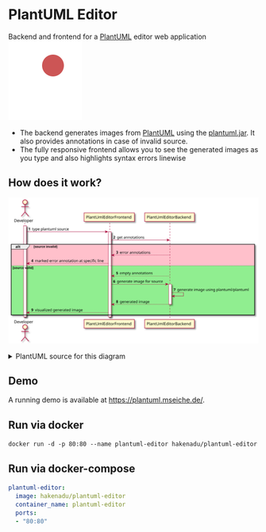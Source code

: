 # PlantUML Editor
Backend and frontend for a [PlantUML](https://plantuml.com/de/) editor web application 
![hakenadu/plantuml-editor logo](./plantuml-editor-frontend/src/favicon.svg)
* The backend generates images from [PlantUML](https://plantuml.com/de/) using the [plantuml.jar](https://github.com/plantuml/plantuml). It also provides annotations in case of invalid source.
* The fully responsive frontend allows you to see the generated images as you type and also highlights syntax errors linewise

## How does it work?
![Sequence Diagram for hakenadu/plantuml-editor](./misc/plantuml-editor.svg)
<details>
  <summary>PlantUML source for this diagram</summary>
  
  ```
  @startuml

  autonumber

  actor Developer
  participant PlantUmlEditorFrontend
  participant PlantUmlEditorBackend

  activate Developer
  Developer -> PlantUmlEditorFrontend: type plantuml source

  activate PlantUmlEditorFrontend
  PlantUmlEditorFrontend -> PlantUmlEditorBackend: get annotations

  alt #pink source invalid
      PlantUmlEditorBackend --> PlantUmlEditorFrontend: error annotations
      deactivate PlantUmlEditorBackend
      PlantUmlEditorFrontend --> Developer: marked error annotation at specific line
  else #lightgreen source valid
      PlantUmlEditorBackend --> PlantUmlEditorFrontend: empty annotations
      deactivate PlantUmlEditorBackend
      PlantUmlEditorFrontend -> PlantUmlEditorBackend: generate image for source
      activate PlantUmlEditorBackend
      PlantUmlEditorBackend -> PlantUmlEditorBackend: generate image using plantuml/plantuml
      PlantUmlEditorBackend --> PlantUmlEditorFrontend: generated image
      deactivate PlantUmlEditorBackend
      PlantUmlEditorFrontend --> Developer: visualized generated image
  end

  deactivate PlantUmlEditorFrontend
  deactivate Developer

  @enduml
  ```

</details>

## Demo
A running demo is available at https://plantuml.mseiche.de/.

## Run via docker
```shell
docker run -d -p 80:80 --name plantuml-editor hakenadu/plantuml-editor
```

## Run via docker-compose
```yaml
plantuml-editor:
  image: hakenadu/plantuml-editor
  container_name: plantuml-editor
  ports:
  - "80:80"
```
